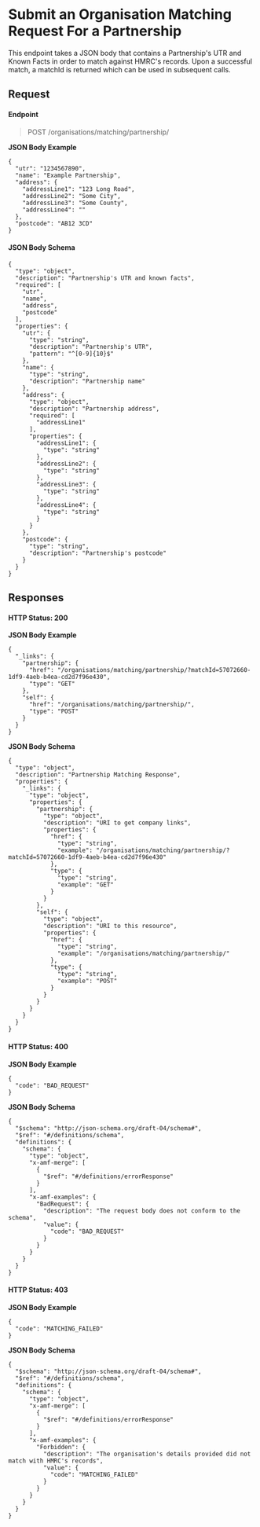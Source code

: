 # Submit an Organisation Matching Request For a Partnership #

This endpoint takes a JSON body that contains a Partnership's UTR and Known Facts in order to match against HMRC's records. Upon a successful match, a matchId is returned which can be used in subsequent calls.

## Request ##

#### Endpoint ####

> POST /organisations/matching/partnership/

**JSON Body Example**

~~~~~~~~~~
{
  "utr": "1234567890",
  "name": "Example Partnership",
  "address": {
    "addressLine1": "123 Long Road",
    "addressLine2": "Some City",
    "addressLine3": "Some County",
    "addressLine4": ""
  },
  "postcode": "AB12 3CD"
}
~~~~~~~~~~

#### JSON Body Schema ####

~~~~~~~~~~
{
  "type": "object",
  "description": "Partnership's UTR and known facts",
  "required": [
    "utr",
    "name",
    "address",
    "postcode"
  ],
  "properties": {
    "utr": {
      "type": "string",
      "description": "Partnership's UTR",
      "pattern": "^[0-9]{10}$"
    },
    "name": {
      "type": "string",
      "description": "Partnership name"
    },
    "address": {
      "type": "object",
      "description": "Partnership address",
      "required": [
        "addressLine1"
      ],
      "properties": {
        "addressLine1": {
          "type": "string"
        },
        "addressLine2": {
          "type": "string"
        },
        "addressLine3": {
          "type": "string"
        },
        "addressLine4": {
          "type": "string"
        }
      }
    },
    "postcode": {
      "type": "string",
      "description": "Partnership's postcode"
    }
  }
}
~~~~~~~~~~

## Responses ##

#### HTTP Status: 200 ####

**JSON Body Example**

~~~~~~~~~~
{
  "_links": {
    "partnership": {
      "href": "/organisations/matching/partnership/?matchId=57072660-1df9-4aeb-b4ea-cd2d7f96e430",
      "type": "GET"
    },
    "self": {
      "href": "/organisations/matching/partnership/",
      "type": "POST"
    }
  }
}
~~~~~~~~~~

**JSON Body Schema**

~~~~~~~~~~
{
  "type": "object",
  "description": "Partnership Matching Response",
  "properties": {
    "_links": {
      "type": "object",
      "properties": {
        "partnership": {
          "type": "object",
          "description": "URI to get company links",
          "properties": {
            "href": {
              "type": "string",
              "example": "/organisations/matching/partnership/?matchId=57072660-1df9-4aeb-b4ea-cd2d7f96e430"
            },
            "type": {
              "type": "string",
              "example": "GET"
            }
          }
        },
        "self": {
          "type": "object",
          "description": "URI to this resource",
          "properties": {
            "href": {
              "type": "string",
              "example": "/organisations/matching/partnership/"
            },
            "type": {
              "type": "string",
              "example": "POST"
            }
          }
        }
      }
    }
  }
}
~~~~~~~~~~

#### HTTP Status: 400 ####

**JSON Body Example**

~~~~~~~~~~
{
  "code": "BAD_REQUEST"
}
~~~~~~~~~~

**JSON Body Schema**

~~~~~~~~~~
{
  "$schema": "http://json-schema.org/draft-04/schema#",
  "$ref": "#/definitions/schema",
  "definitions": {
    "schema": {
      "type": "object",
      "x-amf-merge": [
        {
          "$ref": "#/definitions/errorResponse"
        }
      ],
      "x-amf-examples": {
        "BadRequest": {
          "description": "The request body does not conform to the schema",
          "value": {
            "code": "BAD_REQUEST"
          }
        }
      }
    }
  }
}
~~~~~~~~~~

#### HTTP Status: 403 ####

**JSON Body Example**

~~~~~~~~~~
{
  "code": "MATCHING_FAILED"
}
~~~~~~~~~~

**JSON Body Schema**

~~~~~~~~~~
{
  "$schema": "http://json-schema.org/draft-04/schema#",
  "$ref": "#/definitions/schema",
  "definitions": {
    "schema": {
      "type": "object",
      "x-amf-merge": [
        {
          "$ref": "#/definitions/errorResponse"
        }
      ],
      "x-amf-examples": {
        "Forbidden": {
          "description": "The organisation's details provided did not match with HMRC's records",
          "value": {
            "code": "MATCHING_FAILED"
          }
        }
      }
    }
  }
}
~~~~~~~~~~